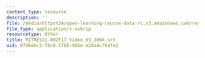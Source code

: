 ```yaml
---
content_type: resource
description: ''
file: /media/https%3A/open-learning-course-data-rc.s3.amazonaws.com/res-11-002-intentional-public-disruptions-art-responsibility-and-pedagogy-fall-2017/0f96ebc2f8c057b69bbee24a4c764fe2_MITRES11-002F17_Video_03_300k.vtt
file_type: application/x-subrip
resourcetype: Other
title: MITRES11-002F17_Video_03_300k.srt
uid: 0f96ebc2-f8c0-57b6-9bbe-e24a4c764fe2
---
```

